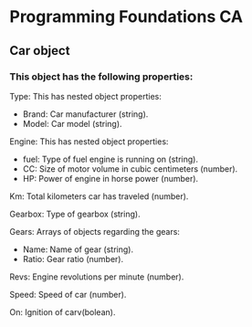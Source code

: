 # Programming Foundations CA

## Car object

### This object has the following properties:

Type: This has nested object properties:

- Brand: Car manufacturer (string).
- Model: Car model (string).

Engine: This has nested object properties:

- fuel: Type of fuel engine is running on (string).
- CC: Size of motor volume in cubic centimeters (number).
- HP: Power of engine in horse power (number).

Km: Total kilometers car has traveled (number).

Gearbox: Type of gearbox (string).

Gears: Arrays of objects regarding the gears:

- Name: Name of gear (string).
- Ratio: Gear ratio (number).

Revs: Engine revolutions per minute (number).

Speed: Speed of car (number).

On: Ignition of carv(bolean).

